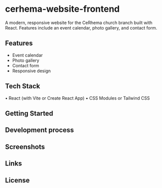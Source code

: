 # cerhema-website-frontend
A modern, responsive website for the CeRhema church branch built with React. Features include an event calendar, photo gallery, and contact form.

## Features
- Event calendar
- Photo gallery
- Contact form
- Responsive design
  
## Tech Stack
 • React (with Vite or Create React App)
 • CSS Modules or Tailwind CSS


## Getting Started
## Development process
## Screenshots
## Links
## License


